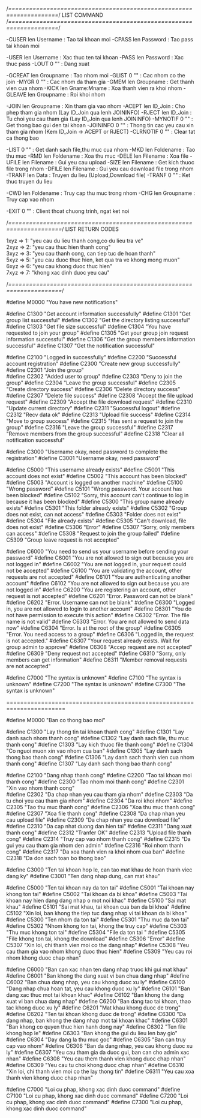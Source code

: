 
/*====================================================================*/
                           LIST COMMAND
/*====================================================================*/
                                
-CUSER 		len Username 		: Tao tai khoan moi 
-CPASS 		len Password 		: Tao pass tai khoan moi

-USER  		len Username 		: Xac thuc ten tai khoan
-PASS  		len Password 		: Xac thuc pass
-LOUT 		0 	""				: Dang xuat 

-GCREAT 	len Groupname		: Tao nhom moi
-GLIST 		0 	"" 				: Cac nhom co the join
-MYGR		0	""				: Cac nhom da tham gia
-GMEM		len Groupname		: Get thanh vien cua nhom
-KICK		len Gname:Mname		: Xoa thanh vien ra khoi nhom
-GLEAVE 	len Groupname 		: Roi khoi nhom

-JOIN  		len Groupname 		: Xin tham gia vao nhom
-ACEPT 		len ID_Join 		: Cho phep tham gia nhom  (Lay ID_Join qua lenh JOININFO)
-RJECT 		len ID_Join 		: Tu choi yeu cau tham gia	(Lay ID_Join qua lenh JOININFO)
-MYNOTIF	0	""				: Get thong bao gui den tai khoan
-JOININFO	0	""				: Thong tin cac yeu cau xin tham gia nhom (Kem ID_Join -> ACEPT or RJECT)
-CLRNOTIF	0	""				: Clear tat ca thong bao 

-LIST 		0 	"" 				: Get danh sach file,thu muc cua nhom
-MKD		len Foldename		: Tao thu muc
-RMD    	len Foldename 		: Xoa thu muc
-DELE   	len Filename 		: Xoa file
-UFILE  	len Filename 		: Gui yeu cau upload
-SIZE   	len Filename 		: Get kich thuoc file trong nhom
-DFILE  	len Filename 		: Gui yeu cau download file trong nhom
-TRANF  	len Data            : Truyen du lieu (Upload,Download file)
-TRANF  	0 	""				: Ket thuc truyen du lieu

-CWD    	len Foldename 		: Truy cap thu muc trong nhom
-CHG		len Groupname		: Truy cap vao nhom

-EXIT 		0	""				: Client thoat chuong trinh, ngat ket noi

/*=====================================================================*/
                          LIST RETURN CODES

1xyz 	=> 1: "yeu cau du lieu thanh cong,co du lieu tra ve"					
2xyz	=> 2: "yeu cau thuc hien thanh cong"							
3xyz	=> 3: "yeu cau thanh cong, can tiep tuc de hoan thanh"		
5xyz	=> 5: "yeu cau duoc thuc hien, ket qua tra ve khong mong muon"			
6xyz 	=> 6: "yeu cau khong duoc thuc hien"							
7xyz	=> 7: "khong xac dinh duoc yeu cau"							

/*=====================================================================*/

#define M0000 "You have new notifications"

#define C1300 "Get account information successfully"
#define C1301 "Get group list successful"
#define C1302 "Get the directory listing successful"
#define C1303 "Get file size successful"
#define C1304 "You have requested to join your group"
#define C1305 "Get your group join request information successful"
#define C1306 "Get the group members information successful"
#define C1307 "Get the notification successful"

#define C2100 "Logged in successfully"
#define C2200 "Successful account registration"
#define C2300 "Create new group successfully"	
#define C2301 "Join the group"				
#define C2302 "Added user to group"
#define C2303 "Deny to join the group"
#define C2304 "Leave the group successful"
#define C2305 "Create directory success"
#define C2306 "Delete directory success"
#define C2307 "Delete file success"
#define C2308 "Accept the file upload request"
#define C2309 "Accept the file download request"
#define C2310 "Update current directory"
#define C2311 "Successful logout"
#define C2312 "Recv data ok"
#define C2313 "Upload file success"
#define C2314 "Move to group success"
#define C2315 "Has sent a request to join the group"
#define C2316 "Leave the group successful"
#define C2317 "Remove members from the group successful"
#define C2318 "Clear all notification successful"

#define C3000 "Username okay, need password to complete the registration"
#define C3001 "Username okay, need password"

#define C5000 "This username already exists"
#define C5001 "This account does not exist" 
#define C5002 "This account has been blocked"
#define C5003 "Account is logged on another machine"
#define C5100 "Wrong password"
#define C5101 "Wrong password. Your account has been blocked"
#define C5102 "Sorry, this account can't continue to log in because it has been blocked"
#define C5300 "This group name already exists"
#define C5301 "This folder already exists"
#define C5302 "Group does not exist, can not access"
#define C5303 "Folder does not exist"
#define C5304 "File already exists"
#define C5305 "Can't download, file does not exist"
#define C5306 "Error"
#define C5307 "Sorry, only members can access"
#define C5308 "Request to join the group failed"
#define C5309 "Group leave request is not accepted"

#define C6000 "You need to send us your username before sending your password"
#define C6001 "You are not allowed to sign out because you are not logged in"
#define C6002 "You are not logged in, your request could not be accepted"
#define C6100 "You are validating the account, other requests are not accepted"
#define C6101 "You are authenticating another account"
#define C6102 "You are not allowed to sign out because you are not logged in"
#define C6200 "You are registering an account, other request is not accepted"
#define C6201 "Error. Password can not be blank"
#define C6202 "Error. Username can not be blank"
#define C6300 "Logged in, you are not allowed to login to another account"
#define C6301 "You do not have permission to execute this action"
#define C6302 "Error. The file name is not valid"
#define C6303 "Error. You are not allowed to send data now"
#define C6304 "Error. Is at the root of the group"
#define C6305 "Error. You need access to a group"
#define C6306 "Logged in, the request is not accepted."
#define C6307 "Your request already exists. Wait for group admin to approve"
#define C6308 "Accep request are not accepted"
#define C6309 "Deny request not accepted"
#define C6310 "Sorry, only members can get information"
#define C6311 "Member removal requests are not accepted"

#define C7000 "The syntax is unknown"
#define C7100 "The syntax is unknown"
#define C7200 "The syntax is unknown"
#define C7300 "The syntax is unknown"


=======================================================================

#define M0000 "Ban co thong bao moi"

#define C1300 "Lay thong tin tai khoan thanh cong"
#define C1301 "Lay danh sach nhom thanh cong"
#define C1302 "Lay danh sach file, thu muc thanh cong"
#define C1303 "Lay kich thuoc file thanh cong"
#define C1304 "Co nguoi muon xin vao nhom cua ban"
#define C1305 "Lay danh sach thong bao thanh cong"
#define C1306 "Lay danh sach thanh vien cua nhom thanh cong"
#define C1307 "Lay danh sach thong bao thanh cong"

#define C2100 "Dang nhap thanh cong"
#define C2200 "Tao tai khoan moi thanh cong"
#define C2300 "Tao nhom moi thanh cong"	
#define C2301 "Xin vao nhom thanh cong"				
#define C2302 "Da chap nhan yeu cau tham gia nhom"
#define C2303 "Da tu choi yeu cau tham gia nhom"
#define C2304 "Da roi khoi nhom"
#define C2305 "Tao thu muc thanh cong"
#define C2306 "Xoa thu muc thanh cong"
#define C2307 "Xoa file thanh cong"
#define C2308 "Da chap nhan yeu cau upload file"
#define C2309 "Da chap nhan yeu cau download file"
#define C2310 "Da cap nhat duong dan hien tai"
#define C2311 "Dang xuat thanh cong"
#define C2312 "Tranfer OK"
#define C2313 "Upload file thanh cong"
#define C2314 "Truy cap vao nhom thanh cong"
#define C2315 "Da gui yeu cau tham gia nhom den admin"
#define C2316 "Roi nhom thanh cong"
#define C2317 "Da xoa thanh vien ra khoi nhom cua ban"
#define C2318 "Da don sach toan bo thong bao"

#define C3000 "Ten tai khoan hop le, can tao mat khau de hoan thanh viec dang ky"
#define C3001 "Ten dang nhap dung, can mat khau"

#define C5000 "Ten tai khoan nay da ton tai"
#define C5001 "Tai khoan nay khong ton tai" 
#define C5002 "Tai khoan da bi khoa"
#define C5003 "Tai khoan nay hien dang dang nhap o mot noi khac"
#define C5100 "Sai mat khau"
#define C5101 "Sai mat khau, tai khoan cua ban da bi khoa"
#define C5102 "Xin loi, ban khong the tiep tuc dang nhap vi tai khoan da bi khoa"
#define C5300 "Ten nhom da ton tai"
#define C5301 "Thu muc da ton tai"
#define C5302 "Nhom khong ton tai, khong the truy cap"
#define C5303 "Thu muc khong ton tai"
#define C5304 "File da ton tai "
#define C5305 "File khong ton tai, khong the download"
#define C5306 "Error"
#define C5307 "Xin loi, chi thanh vien moi co the dang nhap"
#define C5308 "Yeu cau tham gia vao nhom khong duoc thuc hien"
#define C5309 "Yeu cau roi nhom khong duoc chap nhan"

#define C6000 "Ban can xac nhan ten dang nhap truoc khi gui mat khau"
#define C6001 "Ban khong the dang xuat vi ban chua dang nhap"
#define C6002 "Ban chua dang nhap, yeu cau khong duoc xu ly"
#define C6100 "Dang nhap chua hoan tat, yeu cau khong duoc xu ly"
#define C6101 "Ban dang xac thuc mot tai khoan khac"
#define C6102 "Ban khong the dang xuat vi ban chua dang nhap"
#define C6200 "Ban dang tao tai khoan, thao tac khong duoc xu ly"
#define C6201 "Mat khau khong duoc de trong"
#define C6202 "Ten tai khoan khong duoc de trong"
#define C6300 "Da dang nhap, ban khong the dang nhap mot tai khoan khac"
#define C6301 "Ban khong co quyen thuc hien hanh dong nay"
#define C6302 "Ten file khong hop le"
#define C6303 "Ban khong the gui du lieu len bay gio"
#define C6304 "Day dang la thu muc goc"
#define C6305 "Ban can truy cap vao nhom"
#define C6306 "Ban da dang nhap, yeu cau khong duoc xu ly"
#define C6307 "Yeu cau tham gia da duoc gui, ban can cho admin xac nhan"
#define C6308 "Yeu cau them thanh vien khong duoc chap nhan"
#define C6309 "Yeu cau tu choi khong duoc chap nhan"
#define C6310 "Xin loi, chi thanh vien moi co the lay thong tin"
#define C6311 "Yeu cau xoa thanh vien khong duoc chap nhan"

#define C7000 "Loi cu phap, khong xac dinh duoc command"
#define C7100 "Loi cu phap, khong xac dinh duoc command"
#define C7200 "Loi cu phap, khong xac dinh duoc command"
#define C7300 "Loi cu phap, khong xac dinh duoc command"
